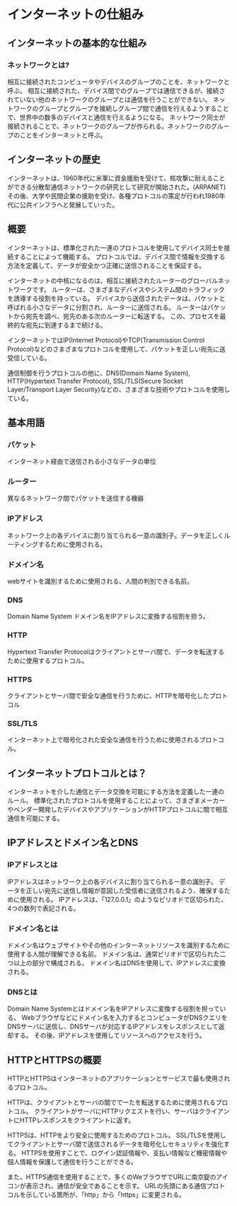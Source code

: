 # インターネットの仕組み

## インターネットの基本的な仕組み

### ネットワークとは?

相互に接続されたコンピュータやデバイスのグループのことを、ネットワークと呼ぶ。
相互に接続された、デバイス間でのグループでは通信できるが、接続されていない他のネットワークのグループとは通信を行うことができない。
ネットワークのグループとグループを接続しグループ間で通信を行えるようすることで、世界中の数多のデバイスと通信を行えるようになる。
ネットワーク同士が接続されることで、ネットワークのグループが作られる。ネットワークのグループのことをインターネットと呼ぶ。

## インターネットの歴史

インターネットは、1960年代に米軍に資金援助を受けて、核攻撃に耐えることができる分散型通信ネットワークの研究として研究が開始された。(ARPANET)
その後、大学や民間企業の援助を受け、各種プロトコルの策定が行われ1980年代に公共インフラへと発展していった。

## 概要

インターネットは、標準化された一連のプロトコルを使用してデバイス同士を接続することによって機能する。
プロトコルでは、デバイス間で情報を交換する方法を定義して、データが安全かつ正確に送信されることを保証する。

インターネットの中核になるのは、相互に接続されたルーターのグローバルネットワークです。
ルーターは、さまざまなデバイスやシステム間のトラフィックを誘導する役割を持っている。
デバイスから送信されたデータは、パケットと呼ばれる小さなデータに分割され、ルーターに送信される。
ルーターはパケットから宛先を調べ、宛先のある次のルーターに転送する。
この、プロセスを最終的な宛先に到達するまで続ける。

インターネットではIP(Internet Protocol)やTCP(Transmission Control Protocol)などのさまざまなプロトコルを使用して、パケットを正しい宛先に送受信している。

通信制御を行うプロトコルの他に、DNS(Domain Name System), HTTP(Hypertext Transfer Protocol), SSL/TLS(Secure Socket Layer/Transport Layer Security)などの、さまざまな技術やプロトコルを使用している。

## 基本用語

### パケット

インターネット経由で送信される小さなデータの単位

### ルーター

異なるネットワーク間でパケットを送信する機器

### IPアドレス

ネットワーク上の各デバイスに割り当てられる一意の識別子。データを正しくルーティングするために使用される。

### ドメイン名

webサイトを識別するために使用される、人間の判別できる名前。

### DNS

Domain Name System ドメイン名をIPアドレスに変換する役割を担う。

### HTTP

Hypertext Transfer Protocolはクライアントとサーバ間で、データを転送するために使用するプロトコル。

### HTTPS

クライアントとサーバ間で安全な通信を行うために、HTTPを暗号化したプロトコル

### SSL/TLS

インターネット上で暗号化された安全な通信を行うために使用されるプロトコル。

## インターネットプロトコルとは？

インターネットを介した通信とデータ交換を可能にする方法を定義した一連のルール。
標準化されたプロトコルを使用することによって、さまざまメーカーやベンダー開発したデバイスやアプリケーションがHTTPプロトコルに間で相互通信を可能にする。

## IPアドレスとドメイン名とDNS

### IPアドレスとは

IPアドレスはネットワーク上の各デバイスに割り当てられる一意の識別子。
データを正しい宛先に送信し情報が意図した受信者に送信されるよう、確保するために使用される。
IPアドレスは、「127.0.0.1」のようなピリオドで区切られた、4つの数列で表記される。

### ドメイン名とは

ドメイン名はウェブサイトやその他のインターネットリソースを識別するために使用する人間が理解できる名前。
ドメイン名は、通常ピリオドで区切られた二つ以上の部分で構成される。
ドメイン名はDNSを使用して、IPアドレスに変換される。

### DNSとは

Domain Name Systemとはドメイン名をIPアドレスに変換する役割を担っている。
Webブラウザなどにドメイン名を入力するとコンピュータがDNSクエリをDNSサーバに送信し、DNSサーバが対応するIPアドレスをレスポンスとして返却する。
その後、IPアドレスを使用してリソースへのアクセスを行う。

## HTTPとHTTPSの概要

HTTPとHTTPSはインターネットのアプリケーションとサービスで最も使用されるプロトコル。

HTTPは、クライアントとサーバの間ででーたを転送するために使用されるプロトコル。
クライアントがサーバにHTTPリクエストを行い、サーバはクライアントにHTTPレスポンスをクライアントに返す。

HTTPSは、HTTPをより安全に使用するためのプロトコル。
SSL/TLSを使用してクライアントとサーバ間で送信されるデータを暗号化しセキュリティを強化する。
HTTPSを使用すことで、ログイン認証情報や、支払い情報など機密情報や個人情報を保護して通信を行うことができる。

また、HTTPS通信を使用することで、多くのWeブラウザでURLに南京錠のアイコンが表示され、通信が安全であることを示す。
URLの先頭にある通信プロトコルを示している箇所が、「http」から「https」に変更される。
